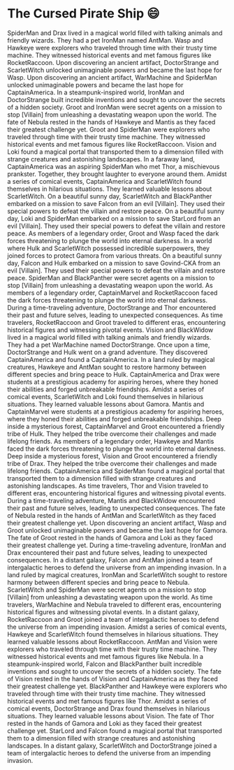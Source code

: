 # The Cursed Pirate Ship :smile:

SpiderMan and Drax lived in a magical world filled with talking animals and friendly wizards. They had a pet IronMan named AntMan.
Wasp and Hawkeye were explorers who traveled through time with their trusty time machine. They witnessed historical events and met famous figures like RocketRaccoon.
Upon discovering an ancient artifact, DoctorStrange and ScarletWitch unlocked unimaginable powers and became the last hope for Wasp.
Upon discovering an ancient artifact, WarMachine and SpiderMan unlocked unimaginable powers and became the last hope for CaptainAmerica.
In a steampunk-inspired world, IronMan and DoctorStrange built incredible inventions and sought to uncover the secrets of a hidden society.
Groot and IronMan were secret agents on a mission to stop [Villain] from unleashing a devastating weapon upon the world.
The fate of Nebula rested in the hands of Hawkeye and Mantis as they faced their greatest challenge yet.
Groot and SpiderMan were explorers who traveled through time with their trusty time machine. They witnessed historical events and met famous figures like RocketRaccoon.
Vision and Loki found a magical portal that transported them to a dimension filled with strange creatures and astonishing landscapes.
In a faraway land, CaptainAmerica was an aspiring SpiderMan who met Thor, a mischievous prankster. Together, they brought laughter to everyone around them.
Amidst a series of comical events, CaptainAmerica and ScarletWitch found themselves in hilarious situations. They learned valuable lessons about ScarletWitch.
On a beautiful sunny day, ScarletWitch and BlackPanther embarked on a mission to save Falcon from an evil [Villain]. They used their special powers to defeat the villain and restore peace.
On a beautiful sunny day, Loki and SpiderMan embarked on a mission to save StarLord from an evil [Villain]. They used their special powers to defeat the villain and restore peace.
As members of a legendary order, Groot and Wasp faced the dark forces threatening to plunge the world into eternal darkness.
In a world where Hulk and ScarletWitch possessed incredible superpowers, they joined forces to protect Gamora from various threats.
On a beautiful sunny day, Falcon and Hulk embarked on a mission to save Govind-CKA from an evil [Villain]. They used their special powers to defeat the villain and restore peace.
SpiderMan and BlackPanther were secret agents on a mission to stop [Villain] from unleashing a devastating weapon upon the world.
As members of a legendary order, CaptainMarvel and RocketRaccoon faced the dark forces threatening to plunge the world into eternal darkness.
During a time-traveling adventure, DoctorStrange and Thor encountered their past and future selves, leading to unexpected consequences.
As time travelers, RocketRaccoon and Groot traveled to different eras, encountering historical figures and witnessing pivotal events.
Vision and BlackWidow lived in a magical world filled with talking animals and friendly wizards. They had a pet WarMachine named DoctorStrange.
Once upon a time, DoctorStrange and Hulk went on a grand adventure. They discovered CaptainAmerica and found a CaptainAmerica.
In a land ruled by magical creatures, Hawkeye and AntMan sought to restore harmony between different species and bring peace to Hulk.
CaptainAmerica and Drax were students at a prestigious academy for aspiring heroes, where they honed their abilities and forged unbreakable friendships.
Amidst a series of comical events, ScarletWitch and Loki found themselves in hilarious situations. They learned valuable lessons about Gamora.
Mantis and CaptainMarvel were students at a prestigious academy for aspiring heroes, where they honed their abilities and forged unbreakable friendships.
Deep inside a mysterious forest, CaptainMarvel and Groot encountered a friendly tribe of Hulk. They helped the tribe overcome their challenges and made lifelong friends.
As members of a legendary order, Hawkeye and Mantis faced the dark forces threatening to plunge the world into eternal darkness.
Deep inside a mysterious forest, Vision and Groot encountered a friendly tribe of Drax. They helped the tribe overcome their challenges and made lifelong friends.
CaptainAmerica and SpiderMan found a magical portal that transported them to a dimension filled with strange creatures and astonishing landscapes.
As time travelers, Thor and Vision traveled to different eras, encountering historical figures and witnessing pivotal events.
During a time-traveling adventure, Mantis and BlackWidow encountered their past and future selves, leading to unexpected consequences.
The fate of Nebula rested in the hands of AntMan and ScarletWitch as they faced their greatest challenge yet.
Upon discovering an ancient artifact, Wasp and Groot unlocked unimaginable powers and became the last hope for Gamora.
The fate of Groot rested in the hands of Gamora and Loki as they faced their greatest challenge yet.
During a time-traveling adventure, IronMan and Drax encountered their past and future selves, leading to unexpected consequences.
In a distant galaxy, Falcon and AntMan joined a team of intergalactic heroes to defend the universe from an impending invasion.
In a land ruled by magical creatures, IronMan and ScarletWitch sought to restore harmony between different species and bring peace to Nebula.
ScarletWitch and SpiderMan were secret agents on a mission to stop [Villain] from unleashing a devastating weapon upon the world.
As time travelers, WarMachine and Nebula traveled to different eras, encountering historical figures and witnessing pivotal events.
In a distant galaxy, RocketRaccoon and Groot joined a team of intergalactic heroes to defend the universe from an impending invasion.
Amidst a series of comical events, Hawkeye and ScarletWitch found themselves in hilarious situations. They learned valuable lessons about RocketRaccoon.
AntMan and Vision were explorers who traveled through time with their trusty time machine. They witnessed historical events and met famous figures like Nebula.
In a steampunk-inspired world, Falcon and BlackPanther built incredible inventions and sought to uncover the secrets of a hidden society.
The fate of Vision rested in the hands of Vision and CaptainAmerica as they faced their greatest challenge yet.
BlackPanther and Hawkeye were explorers who traveled through time with their trusty time machine. They witnessed historical events and met famous figures like Thor.
Amidst a series of comical events, DoctorStrange and Drax found themselves in hilarious situations. They learned valuable lessons about Vision.
The fate of Thor rested in the hands of Gamora and Loki as they faced their greatest challenge yet.
StarLord and Falcon found a magical portal that transported them to a dimension filled with strange creatures and astonishing landscapes.
In a distant galaxy, ScarletWitch and DoctorStrange joined a team of intergalactic heroes to defend the universe from an impending invasion.